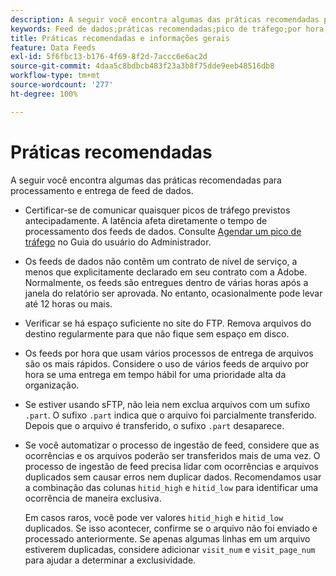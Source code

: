 ```yaml
---
description: A seguir você encontra algumas das práticas recomendadas para processamento e entrega de feed de dados.
keywords: Feed de dados;práticas recomendadas;pico de tráfego;por hora;ftp
title: Práticas recomendadas e informações gerais
feature: Data Feeds
exl-id: 5f6fbc13-b176-4f69-8f2d-7accc6e6ac2d
source-git-commit: 4daa5c8bdbcb483f23a3b8f75dde9eeb48516db8
workflow-type: tm+mt
source-wordcount: '277'
ht-degree: 100%

---
```


# Práticas recomendadas

A seguir você encontra algumas das práticas recomendadas para processamento e entrega de feed de dados.

* Certificar-se de comunicar quaisquer picos de tráfego previstos antecipadamente. A latência afeta diretamente o tempo de processamento dos feeds de dados. Consulte [Agendar um pico de tráfego](/help/admin/c-traffic-management/t-traffic-schedule-spike.md) no Guia do usuário do Administrador.

* Os feeds de dados não contêm um contrato de nível de serviço, a menos que explicitamente declarado em seu contrato com a Adobe. Normalmente, os feeds são entregues dentro de várias horas após a janela do relatório ser aprovada. No entanto, ocasionalmente pode levar até 12 horas ou mais.

* Verificar se há espaço suficiente no site do FTP. Remova arquivos do destino regularmente para que não fique sem espaço em disco.

* Os feeds por hora que usam vários processos de entrega de arquivos são os mais rápidos. Considere o uso de vários feeds de arquivo por hora se uma entrega em tempo hábil for uma prioridade alta da organização.

* Se estiver usando sFTP, não leia nem exclua arquivos com um sufixo `.part`. O sufixo `.part` indica que o arquivo foi parcialmente transferido. Depois que o arquivo é transferido, o sufixo `.part` desaparece.

* Se você automatizar o processo de ingestão de feed, considere que as ocorrências e os arquivos poderão ser transferidos mais de uma vez. O processo de ingestão de feed precisa lidar com ocorrências e arquivos duplicados sem causar erros nem duplicar dados. Recomendamos usar a combinação das colunas `hitid_high` e `hitid_low` para identificar uma ocorrência de maneira exclusiva.

   Em casos raros, você pode ver valores `hitid_high` e `hitid_low` duplicados. Se isso acontecer, confirme se o arquivo não foi enviado e processado anteriormente. Se apenas algumas linhas em um arquivo estiverem duplicadas, considere adicionar `visit_num` e `visit_page_num` para ajudar a determinar a exclusividade.
